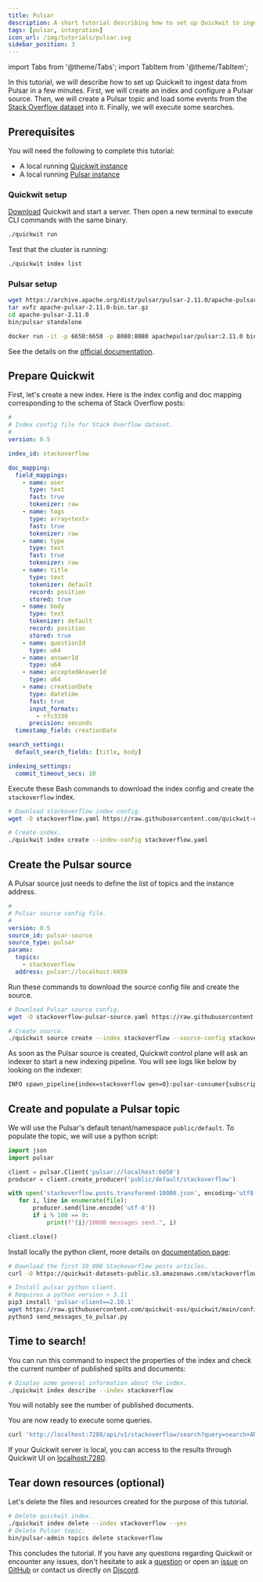 ```yaml
---
title: Pulsar
description: A short tutorial describing how to set up Quickwit to ingest data from Pulsar in a few minutes
tags: [pulsar, integration]
icon_url: /img/tutorials/pulsar.svg
sidebar_position: 3
---
```


import Tabs from '@theme/Tabs';
import TabItem from '@theme/TabItem';

In this tutorial, we will describe how to set up Quickwit to ingest data from Pulsar in a few minutes. First, we will create an index and configure a Pulsar source. Then, we will create a Pulsar topic and load some events from the [Stack Overflow dataset](https://www.kaggle.com/stackoverflow/stacksample) into it. Finally, we will execute some searches.

## Prerequisites

You will need the following to complete this tutorial:
- A local running [Quickwit instance](/docs/get-started/installation.md)
- A local running [Pulsar instance](https://pulsar.apache.org/docs/next/getting-started-standalone/)

### Quickwit setup

[Download](/docs/get-started/installation.md) Quickwit and start a server. Then open a new terminal to execute CLI commands with the same binary. 

```bash
./quickwit run
```

Test that the cluster is running:

```bash
./quickwit index list
```

### Pulsar setup

<Tabs>

<TabItem value="Local" label="Local">

```bash
wget https://archive.apache.org/dist/pulsar/pulsar-2.11.0/apache-pulsar-2.11.0-bin.tar.gz
tar xvfz apache-pulsar-2.11.0-bin.tar.gz
cd apache-pulsar-2.11.0
bin/pulsar standalone
```

</TabItem>

<TabItem value="Docker" label="Docker">

```bash
docker run -it -p 6650:6650 -p 8080:8080 apachepulsar/pulsar:2.11.0 bin/pulsar standalone
```

See the details on the [official documentation](https://pulsar.apache.org/docs/next/getting-started-docker/).

</TabItem>

</Tabs>

## Prepare Quickwit

First, let's create a new index. Here is the index config and doc mapping corresponding to the schema of Stack Overflow posts:

```yaml title="index-config.yaml"
#
# Index config file for Stack Overflow dataset.
#
version: 0.5

index_id: stackoverflow

doc_mapping:
  field_mappings:
    - name: user
      type: text
      fast: true
      tokenizer: raw
    - name: tags
      type: array<text>
      fast: true
      tokenizer: raw
    - name: type
      type: text
      fast: true
      tokenizer: raw
    - name: title
      type: text
      tokenizer: default
      record: position
      stored: true
    - name: body
      type: text
      tokenizer: default
      record: position
      stored: true
    - name: questionId
      type: u64
    - name: answerId
      type: u64
    - name: acceptedAnswerId
      type: u64
    - name: creationDate
      type: datetime
      fast: true
      input_formats:
        - rfc3339
      precision: seconds
  timestamp_field: creationDate

search_settings:
  default_search_fields: [title, body]

indexing_settings:
  commit_timeout_secs: 10
```

Execute these Bash commands to download the index config and create the `stackoverflow` index.

```bash
# Download stackoverflow index config.
wget -O stackoverflow.yaml https://raw.githubusercontent.com/quickwit-oss/quickwit/main/config/tutorials/stackoverflow/index-config.yaml

# Create index.
./quickwit index create --index-config stackoverflow.yaml
```

## Create the Pulsar source

A Pulsar source just needs to define the list of topics and the instance address.

```yaml title="pulsar-source.yaml"
#
# Pulsar source config file.
#
version: 0.5
source_id: pulsar-source
source_type: pulsar
params:
  topics:
    - stackoverflow
  address: pulsar://localhost:6650
```

Run these commands to download the source config file and create the source.

```bash
# Download Pulsar source config.
wget -O stackoverflow-pulsar-source.yaml https://raw.githubusercontent.com/quickwit-oss/quickwit/main/config/tutorials/stackoverflow/pulsar-source.yaml

# Create source.
./quickwit source create --index stackoverflow --source-config stackoverflow-pulsar-source.yaml
```

As soon as the Pulsar source is created, Quickwit control plane will ask an indexer to start a new indexing pipeline. You will see logs like below by looking on the indexer:

```bash
INFO spawn_pipeline{index=stackoverflow gen=0}:pulsar-consumer{subscription_name="quickwit-stackoverflow-pulsar-source" params=PulsarSourceParams { topics: ["stackoverflow"], address: "pulsar://localhost:6650", consumer_name: "quickwit", authentication: None } current_positions={}}: quickwit_indexing::source::pulsar_source: Seeking to last checkpoint positions. positions={}
```

## Create and populate a Pulsar topic

We will use the Pulsar's default tenant/namespace `public/default`. To populate the topic, we will use a python script:

```python title=send_messages_to_pulsar.py
import json
import pulsar

client = pulsar.Client('pulsar://localhost:6650')
producer = client.create_producer('public/default/stackoverflow')

with open('stackoverflow.posts.transformed-10000.json', encoding='utf8') as file:
   for i, line in enumerate(file):
       producer.send(line.encode('utf-8'))
       if i % 100 == 0:
           print(f"{i}/10000 messages sent.", i)

client.close()
```

Install locally the python client, more details on [documentation page](https://pulsar.apache.org/docs/2.11.x/client-libraries-python/):

```bash
# Download the first 10_000 Stackoverflow posts articles.
curl -O https://quickwit-datasets-public.s3.amazonaws.com/stackoverflow.posts.transformed-10000.json

# Install pulsar python client.
# Requires a python version < 3.11
pip3 install 'pulsar-client==2.10.1'
wget https://raw.githubusercontent.com/quickwit-oss/quickwit/main/config/tutorials/stackoverflow/send_messages_to_pulsar.py
python3 send_messages_to_pulsar.py
```

## Time to search!

You can run this command to inspect the properties of the index and check the current number of published splits and documents:

```bash
# Display some general information about the index.
./quickwit index describe --index stackoverflow
```

You will notably see the number of published documents.

You are now ready to execute some queries.

```bash
curl 'http://localhost:7280/api/v1/stackoverflow/search?query=search+AND+engine'
```

If your Quickwit server is local, you can access to the results through Quickwit UI on [localhost:7280](http://localhost:7280/ui/search?query=&index_id=stackoverflow&max_hits=10).


## Tear down resources (optional)

Let's delete the files and resources created for the purpose of this tutorial.

```bash
# Delete quickwit index.
./quickwit index delete --index stackoverflow --yes
# Delete Pulsar topic.
bin/pulsar-admin topics delete stackoverflow
```

This concludes the tutorial. If you have any questions regarding Quickwit or encounter any issues, don't hesitate to ask a [question](https://github.com/quickwit-oss/quickwit/discussions) or open an [issue](https://github.com/quickwit-oss/quickwit/issues) on [GitHub](https://github.com/quickwit-oss/quickwit) or contact us directly on [Discord](https://discord.com/invite/MT27AG5EVE).
